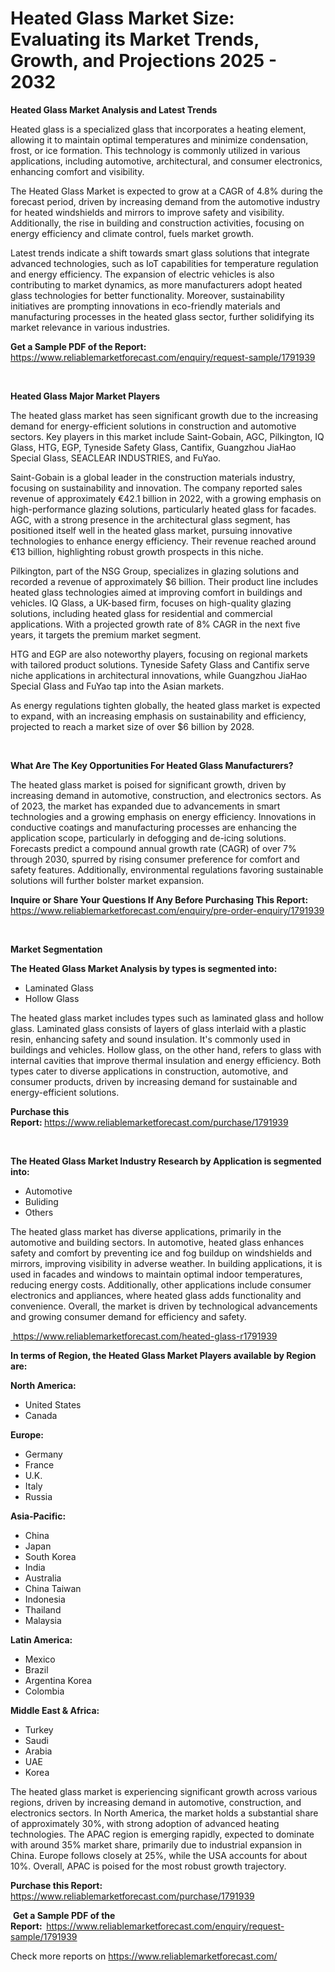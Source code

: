 <p><h1>Heated Glass Market Size: Evaluating its Market Trends, Growth, and Projections 2025 - 2032</h1></p><p><strong>Heated Glass Market Analysis and Latest Trends</strong></p>
<p><p>Heated glass is a specialized glass that incorporates a heating element, allowing it to maintain optimal temperatures and minimize condensation, frost, or ice formation. This technology is commonly utilized in various applications, including automotive, architectural, and consumer electronics, enhancing comfort and visibility.</p><p>The Heated Glass Market is expected to grow at a CAGR of 4.8% during the forecast period, driven by increasing demand from the automotive industry for heated windshields and mirrors to improve safety and visibility. Additionally, the rise in building and construction activities, focusing on energy efficiency and climate control, fuels market growth. </p><p>Latest trends indicate a shift towards smart glass solutions that integrate advanced technologies, such as IoT capabilities for temperature regulation and energy efficiency. The expansion of electric vehicles is also contributing to market dynamics, as more manufacturers adopt heated glass technologies for better functionality. Moreover, sustainability initiatives are prompting innovations in eco-friendly materials and manufacturing processes in the heated glass sector, further solidifying its market relevance in various industries.</p></p>
<p><strong>Get a Sample PDF of the Report:&nbsp;</strong> <a href="https://www.reliablemarketforecast.com/enquiry/request-sample/1791939?utm_campaign=3321&utm_medium=2&utm_source=Github&utm_content=ia&utm_term=01042025&utm_id=heated-glass">https://www.reliablemarketforecast.com/enquiry/request-sample/1791939</a></p>
<p>&nbsp;</p>
<p><strong>Heated Glass Major Market Players</strong></p>
<p><p>The heated glass market has seen significant growth due to the increasing demand for energy-efficient solutions in construction and automotive sectors. Key players in this market include Saint-Gobain, AGC, Pilkington, IQ Glass, HTG, EGP, Tyneside Safety Glass, Cantifix, Guangzhou JiaHao Special Glass, SEACLEAR INDUSTRIES, and FuYao.</p><p>Saint-Gobain is a global leader in the construction materials industry, focusing on sustainability and innovation. The company reported sales revenue of approximately €42.1 billion in 2022, with a growing emphasis on high-performance glazing solutions, particularly heated glass for facades. AGC, with a strong presence in the architectural glass segment, has positioned itself well in the heated glass market, pursuing innovative technologies to enhance energy efficiency. Their revenue reached around €13 billion, highlighting robust growth prospects in this niche.</p><p>Pilkington, part of the NSG Group, specializes in glazing solutions and recorded a revenue of approximately $6 billion. Their product line includes heated glass technologies aimed at improving comfort in buildings and vehicles. IQ Glass, a UK-based firm, focuses on high-quality glazing solutions, including heated glass for residential and commercial applications. With a projected growth rate of 8% CAGR in the next five years, it targets the premium market segment.</p><p>HTG and EGP are also noteworthy players, focusing on regional markets with tailored product solutions. Tyneside Safety Glass and Cantifix serve niche applications in architectural innovations, while Guangzhou JiaHao Special Glass and FuYao tap into the Asian markets.</p><p>As energy regulations tighten globally, the heated glass market is expected to expand, with an increasing emphasis on sustainability and efficiency, projected to reach a market size of over $6 billion by 2028.</p></p>
<p>&nbsp;</p>
<p><strong>What Are The Key Opportunities For Heated Glass Manufacturers?</strong></p>
<p><p>The heated glass market is poised for significant growth, driven by increasing demand in automotive, construction, and electronics sectors. As of 2023, the market has expanded due to advancements in smart technologies and a growing emphasis on energy efficiency. Innovations in conductive coatings and manufacturing processes are enhancing the application scope, particularly in defogging and de-icing solutions. Forecasts predict a compound annual growth rate (CAGR) of over 7% through 2030, spurred by rising consumer preference for comfort and safety features. Additionally, environmental regulations favoring sustainable solutions will further bolster market expansion.</p></p>
<p><strong>Inquire or Share Your Questions If Any Before Purchasing This Report:</strong> <a href="https://www.reliablemarketforecast.com/enquiry/pre-order-enquiry/1791939?utm_campaign=3321&utm_medium=2&utm_source=Github&utm_content=ia&utm_term=01042025&utm_id=heated-glass">https://www.reliablemarketforecast.com/enquiry/pre-order-enquiry/1791939</a></p>
<p>&nbsp;</p>
<p><strong>Market Segmentation</strong></p>
<p><strong>The Heated Glass Market Analysis by types is segmented into:</strong></p>
<p><ul><li>Laminated Glass</li><li>Hollow Glass</li></ul></p>
<p><p>The heated glass market includes types such as laminated glass and hollow glass. Laminated glass consists of layers of glass interlaid with a plastic resin, enhancing safety and sound insulation. It's commonly used in buildings and vehicles. Hollow glass, on the other hand, refers to glass with internal cavities that improve thermal insulation and energy efficiency. Both types cater to diverse applications in construction, automotive, and consumer products, driven by increasing demand for sustainable and energy-efficient solutions.</p></p>
<p><strong>Purchase this Report:&nbsp;</strong><a href="https://www.reliablemarketforecast.com/purchase/1791939?utm_campaign=3321&utm_medium=2&utm_source=Github&utm_content=ia&utm_term=01042025&utm_id=heated-glass">https://www.reliablemarketforecast.com/purchase/1791939</a></p>
<p>&nbsp;</p>
<p><strong>The Heated Glass Market Industry Research by Application is segmented into:</strong></p>
<p><ul><li>Automotive</li><li>Buliding</li><li>Others</li></ul></p>
<p><p>The heated glass market has diverse applications, primarily in the automotive and building sectors. In automotive, heated glass enhances safety and comfort by preventing ice and fog buildup on windshields and mirrors, improving visibility in adverse weather. In building applications, it is used in facades and windows to maintain optimal indoor temperatures, reducing energy costs. Additionally, other applications include consumer electronics and appliances, where heated glass adds functionality and convenience. Overall, the market is driven by technological advancements and growing consumer demand for efficiency and safety.</p></p>
<p><a href="https://www.reliablemarketforecast.com/heated-glass-r1791939?utm_campaign=3321&utm_medium=2&utm_source=Github&utm_content=ia&utm_term=01042025&utm_id=heated-glass">&nbsp;https://www.reliablemarketforecast.com/heated-glass-r1791939</a></p>
<p><strong>In terms of Region, the Heated Glass Market Players available by Region are:</strong></p>
<p>
    <p> <strong> North America: </strong>
        <ul>
            <li>United States</li>
            <li>Canada</li>
        </ul>
        </p> 
    <p> <strong> Europe: </strong>
        <ul>
            <li>Germany</li>
            <li>France</li>
            <li>U.K.</li>
            <li>Italy</li>
            <li>Russia</li>
        </ul>
        </p> 
    <p> <strong> Asia-Pacific: </strong>
        <ul>
            <li>China</li>
            <li>Japan</li>
            <li>South Korea</li>
            <li>India</li>
            <li>Australia</li>
            <li>China Taiwan</li>
            <li>Indonesia</li>
            <li>Thailand</li>
            <li>Malaysia</li>
        </ul>
        </p> 
    <p> <strong> Latin America: </strong>
        <ul>
            <li>Mexico</li>
            <li>Brazil</li>
            <li>Argentina Korea</li>
            <li>Colombia</li>
        </ul>
        </p> 
    <p> <strong> Middle East & Africa: </strong>
        <ul>
            <li>Turkey</li>
            <li>Saudi</li>
            <li>Arabia</li>
            <li>UAE</li>
            <li>Korea</li>
        </ul>
    </p>
    </p>
<p><p>The heated glass market is experiencing significant growth across various regions, driven by increasing demand in automotive, construction, and electronics sectors. In North America, the market holds a substantial share of approximately 30%, with strong adoption of advanced heating technologies. The APAC region is emerging rapidly, expected to dominate with around 35% market share, primarily due to industrial expansion in China. Europe follows closely at 25%, while the USA accounts for about 10%. Overall, APAC is poised for the most robust growth trajectory.</p></p>
<p><strong>Purchase this Report: </strong><a href="https://www.reliablemarketforecast.com/purchase/1791939?utm_campaign=3321&utm_medium=2&utm_source=Github&utm_content=ia&utm_term=01042025&utm_id=heated-glass">https://www.reliablemarketforecast.com/purchase/1791939</a></p>
<p>&nbsp;<strong>Get a Sample PDF of the Report:&nbsp;&nbsp;</strong><a href="https://www.reliablemarketforecast.com/enquiry/request-sample/1791939?utm_campaign=3321&utm_medium=2&utm_source=Github&utm_content=ia&utm_term=01042025&utm_id=heated-glass">https://www.reliablemarketforecast.com/enquiry/request-sample/1791939</a></p>
<p><strong></strong></p>
<p>Check more reports on <a href="https://www.reliablemarketforecast.com/?utm_campaign=3321&utm_medium=2&utm_source=Github&utm_content=ia&utm_term=01042025&utm_id=heated-glass">https://www.reliablemarketforecast.com/</a></p>